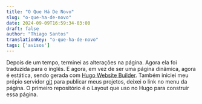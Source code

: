 ```yaml
---
title: "O Que Há De Novo"
slug: "o-que-ha-de-novo"
date: 2024-09-09T16:59:34-03:00
draft: false
author: "Thiago Santos"
translationKey: "o-que-ha-de-novo"
tags: ['avisos']
---
```


Depois de um tempo, terminei as alterações na página. Agora ela foi traduzida para o inglês. E agora, em vez de ser uma página dinâmica, agora é estática, sendo gerada com [Hugo Website Builder](https://gohugo.io/). Também iniciei meu própio servidor [git](https://git-scm.com/) para publicar meus projetos, deixei o link no menu da página. O primeiro repositório é o Layout que uso no Hugo para construir essa página.